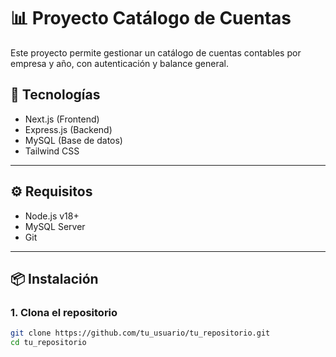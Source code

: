 # 📊 Proyecto Catálogo de Cuentas

Este proyecto permite gestionar un catálogo de cuentas contables por empresa y año, con autenticación y balance general.

## 🚀 Tecnologías

- Next.js (Frontend)
- Express.js (Backend)
- MySQL (Base de datos)
- Tailwind CSS

---

## ⚙️ Requisitos

- Node.js v18+  
- MySQL Server  
- Git

---

## 📦 Instalación

### 1. Clona el repositorio

```bash
git clone https://github.com/tu_usuario/tu_repositorio.git
cd tu_repositorio

